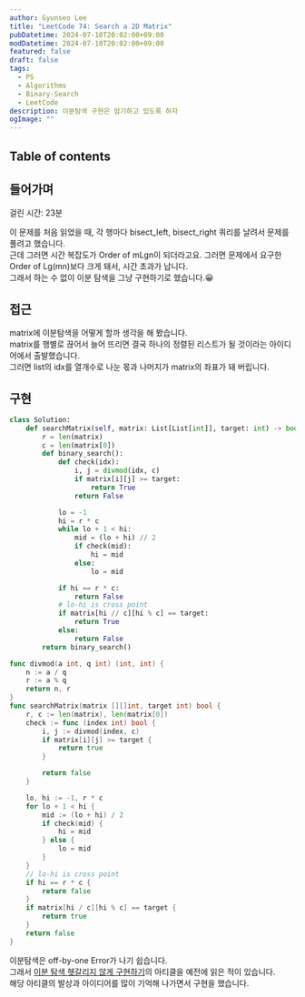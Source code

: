 ```yaml
---
author: Gyunseo Lee
title: "LeetCode 74: Search a 2D Matrix"
pubDatetime: 2024-07-10T20:02:00+09:00
modDatetime: 2024-07-10T20:02:00+09:00
featured: false
draft: false
tags:
  - PS
  - Algorithms
  - Binary-Search
  - LeetCode
description: 이분탐색 구현은 암기하고 있도록 하자
ogImage: ""
---
```


## Table of contents

## 들어가며

걸린 시간: 23분

이 문제를 처음 읽었을 때, 각 행마다 bisect_left, bisect_right 쿼리를 날려서 문제를 풀려고 했습니다.  
근데 그러면 시간 복잡도가 Order of mLgn이 되더라고요. 그러면 문제에서 요구한 Order of Lg(mn)보다 크게 돼서, 시간 초과가 납니다.  
그래서 하는 수 없이 이분 탐색을 그냥 구현하기로 했습니다.😀

## 접근

matrix에 이분탐색을 어떻게 할까 생각을 해 봤습니다.  
matrix를 행별로 끊어서 늘어 뜨리면 결국 하나의 정렬된 리스트가 될 것이라는 아이디어에서 출발했습니다.  
그러면 list의 idx를 열개수로 나눈 몫과 나머지가 matrix의 좌표가 돼 버립니다.

## 구현

```python
class Solution:
    def searchMatrix(self, matrix: List[List[int]], target: int) -> bool:
        r = len(matrix)
        c = len(matrix[0])
        def binary_search():
            def check(idx):
                i, j = divmod(idx, c)
                if matrix[i][j] >= target:
                    return True
                return False

            lo = -1
            hi = r * c
            while lo + 1 < hi:
                mid = (lo + hi) // 2
                if check(mid):
                    hi = mid
                else:
                    lo = mid

            if hi == r * c:
                return False
            # lo-hi is cross point
            if matrix[hi // c][hi % c] == target:
                return True
            else:
                return False
        return binary_search()
```

```go
func divmod(a int, q int) (int, int) {
    n := a / q
    r := a % q
    return n, r
}
func searchMatrix(matrix [][]int, target int) bool {
    r, c := len(matrix), len(matrix[0])
    check := func (index int) bool {
        i, j := divmod(index, c)
        if matrix[i][j] >= target {
            return true
        }

        return false
    }

    lo, hi := -1, r * c
    for lo + 1 < hi {
        mid := (lo + hi) / 2
        if check(mid) {
            hi = mid
        } else {
            lo = mid
        }
    }
    // lo-hi is cross point
    if hi == r * c {
        return false
    }
    if matrix[hi / c][hi % c] == target {
        return true
    }
    return false
}
```

이분탐색은 off-by-one Error가 나기 쉽습니다.  
그래서 [이분 탐색 헷갈리지 않게 구현하기](https://www.acmicpc.net/blog/view/109)의 아티클을 예전에 읽은 적이 있습니다.  
해당 아티클의 발상과 아이디어를 많이 기억해 나가면서 구현을 했습니다.
